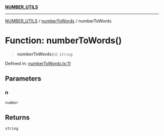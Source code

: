 [**NUMBER_UTILS**](../../README.md)

***

[NUMBER_UTILS](../../README.md) / [numberToWords](../README.md) / numberToWords

# Function: numberToWords()

> **numberToWords**(`n`): `string`

Defined in: [numberToWords.ts:11](https://github.com/dailker/everyutil/blob/b267f20aec6acc544994839192032069b76d5a4b/src/number/numberToWords.ts#L11)

## Parameters

### n

`number`

## Returns

`string`
